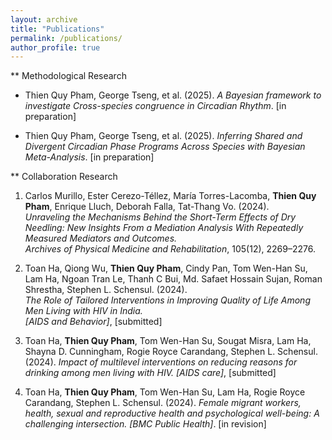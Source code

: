 ```yaml
---
layout: archive
title: "Publications"
permalink: /publications/
author_profile: true
---
```

** Methodological Research 
- Thien Quy Pham, George Tseng, et al. (2025).
  *A Bayesian framework to investigate Cross-species congruence in Circadian Rhythm*.  [in preparation]
  
- Thien Quy Pham, George Tseng, et al. (2025).
  *Inferring Shared and Divergent Circadian Phase Programs Across Species with Bayesian Meta-Analysis*. [in preparation] 
  

** Collaboration Research 
1. Carlos Murillo, Ester Cerezo-Téllez, María Torres-Lacomba, **Thien Quy Pham**, Enrique Lluch, Deborah Falla, Tat-Thang Vo. (2024).  
  *Unraveling the Mechanisms Behind the Short-Term Effects of Dry Needling: New Insights From a Mediation Analysis With Repeatedly Measured Mediators and Outcomes.*  
  _Archives of Physical Medicine and Rehabilitation_, 105(12), 2269–2276.

2. Toan Ha, Qiong Wu, **Thien Quy Pham**, Cindy Pan, Tom Wen-Han Su, Lam Ha, Ngoan Tran Le, Thanh C Bui, Md. Safaet Hossain Sujan, Roman Shrestha, Stephen L. Schensul. (2024).  
  *The Role of Tailored Interventions in Improving Quality of Life Among Men Living with HIV in India.*  
  _[AIDS and Behavior]_, [submitted]
  
3. Toan Ha, **Thien Quy Pham**, Tom Wen-Han Su, Sougat Misra, Lam Ha, Shayna D. Cunningham, Rogie Royce Carandang, Stephen L. Schensul. (2024).
   *Impact of multilevel interventions on reducing reasons for drinking among men living with HIV.*
  _[AIDS care]_, [submitted]
  
4. Toan Ha, **Thien Quy Pham**, Tom Wen-Han Su, Lam Ha, Rogie Royce Carandang, Stephen L. Schensul. (2024).
   *Female migrant workers, health, sexual and reproductive health and psychological well-being: A challenging intersection.*
   _[BMC Public Health]_. [in revision]

